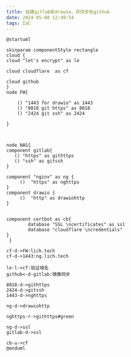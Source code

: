 ```yaml
---
title: 自建gitlab和drawio，并同步到github
date: 2024-05-08 12:49:54
tags: IaC
---
```


``` plantuml
@startuml

skinparam componentStyle rectangle
cloud {
cloud "let's encrypt" as le

cloud cloudflare  as cf

cloud github 
}
node FW{
    
    () "1443 for drawio" as 1443    
    () "8018 git https" as 8018
    () "2424 git ssh" as 2424
 
}



node NAS{
component gitlab{
   () "https" as githttps
   () "ssh" as gitssh
}
 
component "nginx" as ng {
     ()  "https" as nghttps
}
component drawio {
     ()  "http" as drawiohttp
}

 
component certbot as cb{
        database "SSL \ncertificates" as ssl
        database "cloudflare \ncredentials"
}
 }

cf-d->FW:lich.tech
cf-d->1443:ng.lich.tech

le-l->cf:验证域名
github<-d-gitlab:镜像同步

8018-d->githttps
2424-d->gitssh
1443-d->nghttps

ng-d->drawiohttp

nghttps-r->githttps#green

ng-d->ssl
gitlab-d->ssl

cb-u->cf
@enduml

```

<!-- more -->


<!-- draw.io diagram -->
<div class="mxgraph" style="border:1px solid transparent;" data-mxgraph="{&quot;highlight&quot;:&quot;#0000ff&quot;,&quot;nav&quot;:true,&quot;resize&quot;:true,&quot;toolbar&quot;:&quot;zoom layers tags lightbox&quot;,&quot;edit&quot;:&quot;https://lich.tech:1443/#Alich.wang%2Fhome-nas%2Fmain%2FHomeNetwork.drawio#%7B%22pageId%22%3A%22e-LJE6VTRzdldm77Gw4b%22%7D&quot;,&quot;xml&quot;:&quot;&lt;mxfile host=\&quot;lich.tech\&quot; modified=\&quot;2024-05-08T16:00:27.532Z\&quot; agent=\&quot;Mozilla/5.0 (Windows NT 10.0; Win64; x64) AppleWebKit/537.36 (KHTML, like Gecko) Chrome/124.0.0.0 Safari/537.36 Edg/124.0.0.0\&quot; etag=\&quot;4IjDyHTFwMuvS8kb-Mdm\&quot; version=\&quot;24.3.1\&quot; type=\&quot;gitlab\&quot;&gt;\n  &lt;diagram name=\&quot;第 1 页\&quot; id=\&quot;e-LJE6VTRzdldm77Gw4b\&quot;&gt;\n    &lt;mxGraphModel dx=\&quot;1618\&quot; dy=\&quot;1400\&quot; grid=\&quot;1\&quot; gridSize=\&quot;10\&quot; guides=\&quot;1\&quot; tooltips=\&quot;1\&quot; connect=\&quot;1\&quot; arrows=\&quot;1\&quot; fold=\&quot;1\&quot; page=\&quot;0\&quot; pageScale=\&quot;1\&quot; pageWidth=\&quot;827\&quot; pageHeight=\&quot;1169\&quot; math=\&quot;0\&quot; shadow=\&quot;0\&quot;&gt;\n      &lt;root&gt;\n        &lt;mxCell id=\&quot;0\&quot; /&gt;\n        &lt;mxCell id=\&quot;1\&quot; parent=\&quot;0\&quot; /&gt;\n        &lt;mxCell id=\&quot;TakU2glmTCrqVlv05UEU-4\&quot; value=\&quot;OpenWrt\&quot; style=\&quot;shape=umlFrame;whiteSpace=wrap;html=1;pointerEvents=0;recursiveResize=0;container=1;collapsible=0;width=160;\&quot; parent=\&quot;1\&quot; vertex=\&quot;1\&quot;&gt;\n          &lt;mxGeometry x=\&quot;40\&quot; y=\&quot;200\&quot; width=\&quot;960\&quot; height=\&quot;180\&quot; as=\&quot;geometry\&quot; /&gt;\n        &lt;/mxCell&gt;\n        &lt;mxCell id=\&quot;Hl0JE5hzpCv0qT6t5u4m-25\&quot; value=\&quot;服务\&quot; style=\&quot;swimlane;whiteSpace=wrap;html=1;\&quot; parent=\&quot;TakU2glmTCrqVlv05UEU-4\&quot; vertex=\&quot;1\&quot;&gt;\n          &lt;mxGeometry x=\&quot;320\&quot; y=\&quot;50\&quot; width=\&quot;285\&quot; height=\&quot;95\&quot; as=\&quot;geometry\&quot;&gt;\n            &lt;mxRectangle x=\&quot;260\&quot; y=\&quot;45\&quot; width=\&quot;80\&quot; height=\&quot;30\&quot; as=\&quot;alternateBounds\&quot; /&gt;\n          &lt;/mxGeometry&gt;\n        &lt;/mxCell&gt;\n        &lt;mxCell id=\&quot;Hl0JE5hzpCv0qT6t5u4m-29\&quot; value=\&quot;DDNS\&quot; style=\&quot;rounded=1;whiteSpace=wrap;html=1;\&quot; parent=\&quot;Hl0JE5hzpCv0qT6t5u4m-25\&quot; vertex=\&quot;1\&quot;&gt;\n          &lt;mxGeometry x=\&quot;10\&quot; y=\&quot;35\&quot; width=\&quot;80\&quot; height=\&quot;45\&quot; as=\&quot;geometry\&quot; /&gt;\n        &lt;/mxCell&gt;\n        &lt;mxCell id=\&quot;Hl0JE5hzpCv0qT6t5u4m-30\&quot; value=\&quot;Open Clash\&quot; style=\&quot;rounded=1;whiteSpace=wrap;html=1;\&quot; parent=\&quot;Hl0JE5hzpCv0qT6t5u4m-25\&quot; vertex=\&quot;1\&quot;&gt;\n          &lt;mxGeometry x=\&quot;102.5\&quot; y=\&quot;35\&quot; width=\&quot;80\&quot; height=\&quot;45\&quot; as=\&quot;geometry\&quot; /&gt;\n        &lt;/mxCell&gt;\n        &lt;mxCell id=\&quot;Hl0JE5hzpCv0qT6t5u4m-31\&quot; value=\&quot;Frps\&quot; style=\&quot;rounded=1;whiteSpace=wrap;html=1;\&quot; parent=\&quot;Hl0JE5hzpCv0qT6t5u4m-25\&quot; vertex=\&quot;1\&quot;&gt;\n          &lt;mxGeometry x=\&quot;200\&quot; y=\&quot;35\&quot; width=\&quot;80\&quot; height=\&quot;45\&quot; as=\&quot;geometry\&quot; /&gt;\n        &lt;/mxCell&gt;\n        &lt;mxCell id=\&quot;Hl0JE5hzpCv0qT6t5u4m-43\&quot; value=\&quot;防火墙 端口映射\&quot; style=\&quot;swimlane;whiteSpace=wrap;html=1;\&quot; parent=\&quot;TakU2glmTCrqVlv05UEU-4\&quot; vertex=\&quot;1\&quot;&gt;\n          &lt;mxGeometry x=\&quot;650\&quot; y=\&quot;50\&quot; width=\&quot;285\&quot; height=\&quot;95\&quot; as=\&quot;geometry\&quot;&gt;\n            &lt;mxRectangle x=\&quot;260\&quot; y=\&quot;45\&quot; width=\&quot;80\&quot; height=\&quot;30\&quot; as=\&quot;alternateBounds\&quot; /&gt;\n          &lt;/mxGeometry&gt;\n        &lt;/mxCell&gt;\n        &lt;mxCell id=\&quot;Hl0JE5hzpCv0qT6t5u4m-44\&quot; value=\&quot;1443\&quot; style=\&quot;rounded=1;whiteSpace=wrap;html=1;\&quot; parent=\&quot;Hl0JE5hzpCv0qT6t5u4m-43\&quot; vertex=\&quot;1\&quot;&gt;\n          &lt;mxGeometry x=\&quot;10\&quot; y=\&quot;35\&quot; width=\&quot;80\&quot; height=\&quot;45\&quot; as=\&quot;geometry\&quot; /&gt;\n        &lt;/mxCell&gt;\n        &lt;mxCell id=\&quot;Hl0JE5hzpCv0qT6t5u4m-45\&quot; value=\&quot;8018\&quot; style=\&quot;rounded=1;whiteSpace=wrap;html=1;\&quot; parent=\&quot;Hl0JE5hzpCv0qT6t5u4m-43\&quot; vertex=\&quot;1\&quot;&gt;\n          &lt;mxGeometry x=\&quot;102.5\&quot; y=\&quot;35\&quot; width=\&quot;80\&quot; height=\&quot;45\&quot; as=\&quot;geometry\&quot; /&gt;\n        &lt;/mxCell&gt;\n        &lt;mxCell id=\&quot;Hl0JE5hzpCv0qT6t5u4m-46\&quot; value=\&quot;2424\&quot; style=\&quot;rounded=1;whiteSpace=wrap;html=1;\&quot; parent=\&quot;Hl0JE5hzpCv0qT6t5u4m-43\&quot; vertex=\&quot;1\&quot;&gt;\n          &lt;mxGeometry x=\&quot;200\&quot; y=\&quot;35\&quot; width=\&quot;80\&quot; height=\&quot;45\&quot; as=\&quot;geometry\&quot; /&gt;\n        &lt;/mxCell&gt;\n        &lt;mxCell id=\&quot;Hl0JE5hzpCv0qT6t5u4m-37\&quot; value=\&quot;网络\&quot; style=\&quot;swimlane;whiteSpace=wrap;html=1;\&quot; parent=\&quot;TakU2glmTCrqVlv05UEU-4\&quot; vertex=\&quot;1\&quot;&gt;\n          &lt;mxGeometry x=\&quot;20\&quot; y=\&quot;50\&quot; width=\&quot;280\&quot; height=\&quot;95\&quot; as=\&quot;geometry\&quot;&gt;\n            &lt;mxRectangle x=\&quot;260\&quot; y=\&quot;45\&quot; width=\&quot;80\&quot; height=\&quot;30\&quot; as=\&quot;alternateBounds\&quot; /&gt;\n          &lt;/mxGeometry&gt;\n        &lt;/mxCell&gt;\n        &lt;mxCell id=\&quot;Hl0JE5hzpCv0qT6t5u4m-38\&quot; value=\&quot;PPOPE\&quot; style=\&quot;rounded=1;whiteSpace=wrap;html=1;\&quot; parent=\&quot;Hl0JE5hzpCv0qT6t5u4m-37\&quot; vertex=\&quot;1\&quot;&gt;\n          &lt;mxGeometry x=\&quot;10\&quot; y=\&quot;35\&quot; width=\&quot;80\&quot; height=\&quot;45\&quot; as=\&quot;geometry\&quot; /&gt;\n        &lt;/mxCell&gt;\n        &lt;mxCell id=\&quot;Hl0JE5hzpCv0qT6t5u4m-41\&quot; value=\&quot;静态DHCP\&quot; style=\&quot;rounded=1;whiteSpace=wrap;html=1;\&quot; parent=\&quot;Hl0JE5hzpCv0qT6t5u4m-37\&quot; vertex=\&quot;1\&quot;&gt;\n          &lt;mxGeometry x=\&quot;100\&quot; y=\&quot;35\&quot; width=\&quot;80\&quot; height=\&quot;45\&quot; as=\&quot;geometry\&quot; /&gt;\n        &lt;/mxCell&gt;\n        &lt;mxCell id=\&quot;Hl0JE5hzpCv0qT6t5u4m-42\&quot; value=\&quot;DNS\&quot; style=\&quot;rounded=1;whiteSpace=wrap;html=1;\&quot; parent=\&quot;Hl0JE5hzpCv0qT6t5u4m-37\&quot; vertex=\&quot;1\&quot;&gt;\n          &lt;mxGeometry x=\&quot;190\&quot; y=\&quot;35\&quot; width=\&quot;80\&quot; height=\&quot;45\&quot; as=\&quot;geometry\&quot; /&gt;\n        &lt;/mxCell&gt;\n        &lt;mxCell id=\&quot;dU3ToekAkzbg4amW276X-36\&quot; value=\&quot;ng.lich.tech\&quot; style=\&quot;edgeStyle=orthogonalEdgeStyle;rounded=0;orthogonalLoop=1;jettySize=auto;html=1;exitX=0.8;exitY=0.8;exitDx=0;exitDy=0;exitPerimeter=0;strokeColor=default;align=center;verticalAlign=middle;fontFamily=Helvetica;fontSize=11;fontColor=default;labelBackgroundColor=default;endArrow=classic;curved=1;\&quot; edge=\&quot;1\&quot; parent=\&quot;TakU2glmTCrqVlv05UEU-4\&quot; target=\&quot;Hl0JE5hzpCv0qT6t5u4m-44\&quot;&gt;\n          &lt;mxGeometry x=\&quot;0.0602\&quot; y=\&quot;-50\&quot; relative=\&quot;1\&quot; as=\&quot;geometry\&quot;&gt;\n            &lt;mxPoint x=\&quot;550\&quot; y=\&quot;-160\&quot; as=\&quot;sourcePoint\&quot; /&gt;\n            &lt;mxPoint x=\&quot;702\&quot; y=\&quot;66\&quot; as=\&quot;targetPoint\&quot; /&gt;\n            &lt;Array as=\&quot;points\&quot;&gt;\n              &lt;mxPoint x=\&quot;720\&quot; y=\&quot;-160\&quot; /&gt;\n            &lt;/Array&gt;\n            &lt;mxPoint as=\&quot;offset\&quot; /&gt;\n          &lt;/mxGeometry&gt;\n        &lt;/mxCell&gt;\n        &lt;mxCell id=\&quot;Hl0JE5hzpCv0qT6t5u4m-15\&quot; value=\&quot;GitHub\&quot; style=\&quot;swimlane;whiteSpace=wrap;html=1;\&quot; parent=\&quot;1\&quot; vertex=\&quot;1\&quot;&gt;\n          &lt;mxGeometry x=\&quot;40\&quot; y=\&quot;10\&quot; width=\&quot;380\&quot; height=\&quot;120\&quot; as=\&quot;geometry\&quot;&gt;\n            &lt;mxRectangle x=\&quot;100\&quot; y=\&quot;-60\&quot; width=\&quot;80\&quot; height=\&quot;30\&quot; as=\&quot;alternateBounds\&quot; /&gt;\n          &lt;/mxGeometry&gt;\n        &lt;/mxCell&gt;\n        &lt;mxCell id=\&quot;Hl0JE5hzpCv0qT6t5u4m-17\&quot; value=\&quot;GitHub Pages\&quot; style=\&quot;ellipse;shape=cloud;whiteSpace=wrap;html=1;\&quot; parent=\&quot;Hl0JE5hzpCv0qT6t5u4m-15\&quot; vertex=\&quot;1\&quot;&gt;\n          &lt;mxGeometry x=\&quot;30\&quot; y=\&quot;30\&quot; width=\&quot;160\&quot; height=\&quot;80\&quot; as=\&quot;geometry\&quot; /&gt;\n        &lt;/mxCell&gt;\n        &lt;mxCell id=\&quot;Hl0JE5hzpCv0qT6t5u4m-18\&quot; value=\&quot;GitHub Projects\&quot; style=\&quot;ellipse;shape=cloud;whiteSpace=wrap;html=1;\&quot; parent=\&quot;Hl0JE5hzpCv0qT6t5u4m-15\&quot; vertex=\&quot;1\&quot;&gt;\n          &lt;mxGeometry x=\&quot;200\&quot; y=\&quot;30\&quot; width=\&quot;160\&quot; height=\&quot;80\&quot; as=\&quot;geometry\&quot; /&gt;\n        &lt;/mxCell&gt;\n        &lt;mxCell id=\&quot;Hl0JE5hzpCv0qT6t5u4m-22\&quot; value=\&quot;Cloudflare\&quot; style=\&quot;ellipse;shape=cloud;whiteSpace=wrap;html=1;\&quot; parent=\&quot;1\&quot; vertex=\&quot;1\&quot;&gt;\n          &lt;mxGeometry x=\&quot;450\&quot; y=\&quot;-10\&quot; width=\&quot;160\&quot; height=\&quot;80\&quot; as=\&quot;geometry\&quot; /&gt;\n        &lt;/mxCell&gt;\n        &lt;mxCell id=\&quot;Hl0JE5hzpCv0qT6t5u4m-23\&quot; value=\&quot;chaoxi\&quot; style=\&quot;ellipse;shape=cloud;whiteSpace=wrap;html=1;\&quot; parent=\&quot;1\&quot; vertex=\&quot;1\&quot;&gt;\n          &lt;mxGeometry x=\&quot;520\&quot; y=\&quot;110\&quot; width=\&quot;160\&quot; height=\&quot;80\&quot; as=\&quot;geometry\&quot; /&gt;\n        &lt;/mxCell&gt;\n        &lt;mxCell id=\&quot;Hl0JE5hzpCv0qT6t5u4m-34\&quot; style=\&quot;rounded=0;orthogonalLoop=1;jettySize=auto;html=1;exitX=0.5;exitY=0;exitDx=0;exitDy=0;\&quot; parent=\&quot;1\&quot; source=\&quot;Hl0JE5hzpCv0qT6t5u4m-29\&quot; target=\&quot;Hl0JE5hzpCv0qT6t5u4m-22\&quot; edge=\&quot;1\&quot;&gt;\n          &lt;mxGeometry relative=\&quot;1\&quot; as=\&quot;geometry\&quot; /&gt;\n        &lt;/mxCell&gt;\n        &lt;mxCell id=\&quot;Hl0JE5hzpCv0qT6t5u4m-35\&quot; value=\&quot;Let&amp;#39;s encrypt\&quot; style=\&quot;ellipse;shape=cloud;whiteSpace=wrap;html=1;\&quot; parent=\&quot;1\&quot; vertex=\&quot;1\&quot;&gt;\n          &lt;mxGeometry x=\&quot;750\&quot; y=\&quot;-50\&quot; width=\&quot;160\&quot; height=\&quot;80\&quot; as=\&quot;geometry\&quot; /&gt;\n        &lt;/mxCell&gt;\n        &lt;mxCell id=\&quot;Hl0JE5hzpCv0qT6t5u4m-36\&quot; style=\&quot;rounded=0;orthogonalLoop=1;jettySize=auto;html=1;exitX=0.5;exitY=0;exitDx=0;exitDy=0;\&quot; parent=\&quot;1\&quot; source=\&quot;Hl0JE5hzpCv0qT6t5u4m-30\&quot; target=\&quot;Hl0JE5hzpCv0qT6t5u4m-23\&quot; edge=\&quot;1\&quot;&gt;\n          &lt;mxGeometry relative=\&quot;1\&quot; as=\&quot;geometry\&quot; /&gt;\n        &lt;/mxCell&gt;\n        &lt;mxCell id=\&quot;Hl0JE5hzpCv0qT6t5u4m-47\&quot; value=\&quot;Docker\&quot; style=\&quot;shape=umlFrame;whiteSpace=wrap;html=1;pointerEvents=0;recursiveResize=0;container=1;collapsible=0;width=160;\&quot; parent=\&quot;1\&quot; vertex=\&quot;1\&quot;&gt;\n          &lt;mxGeometry x=\&quot;480\&quot; y=\&quot;450\&quot; width=\&quot;560\&quot; height=\&quot;430\&quot; as=\&quot;geometry\&quot; /&gt;\n        &lt;/mxCell&gt;\n        &lt;mxCell id=\&quot;dU3ToekAkzbg4amW276X-7\&quot; value=\&quot;Nginx\&quot; style=\&quot;shape=umlFrame;whiteSpace=wrap;html=1;pointerEvents=0;recursiveResize=0;container=1;collapsible=0;width=160;\&quot; vertex=\&quot;1\&quot; parent=\&quot;Hl0JE5hzpCv0qT6t5u4m-47\&quot;&gt;\n          &lt;mxGeometry x=\&quot;48\&quot; y=\&quot;71.25\&quot; width=\&quot;160\&quot; height=\&quot;118.75\&quot; as=\&quot;geometry\&quot; /&gt;\n        &lt;/mxCell&gt;\n        &lt;mxCell id=\&quot;dU3ToekAkzbg4amW276X-8\&quot; value=\&quot;HTTPS\&quot; style=\&quot;fontStyle=0;labelPosition=right;verticalLabelPosition=middle;align=left;verticalAlign=middle;spacingLeft=2;\&quot; vertex=\&quot;1\&quot; parent=\&quot;dU3ToekAkzbg4amW276X-7\&quot;&gt;\n          &lt;mxGeometry x=\&quot;50\&quot; y=\&quot;58.75\&quot; width=\&quot;30\&quot; height=\&quot;30\&quot; as=\&quot;geometry\&quot; /&gt;\n        &lt;/mxCell&gt;\n        &lt;mxCell id=\&quot;dU3ToekAkzbg4amW276X-9\&quot; value=\&quot;GitLab-CE\&quot; style=\&quot;shape=umlFrame;whiteSpace=wrap;html=1;pointerEvents=0;recursiveResize=0;container=1;collapsible=0;width=160;\&quot; vertex=\&quot;1\&quot; parent=\&quot;Hl0JE5hzpCv0qT6t5u4m-47\&quot;&gt;\n          &lt;mxGeometry x=\&quot;328\&quot; y=\&quot;71.25\&quot; width=\&quot;160\&quot; height=\&quot;118.75\&quot; as=\&quot;geometry\&quot; /&gt;\n        &lt;/mxCell&gt;\n        &lt;mxCell id=\&quot;dU3ToekAkzbg4amW276X-10\&quot; value=\&quot;HTTPS\&quot; style=\&quot;fontStyle=0;labelPosition=right;verticalLabelPosition=middle;align=left;verticalAlign=middle;spacingLeft=2;\&quot; vertex=\&quot;1\&quot; parent=\&quot;dU3ToekAkzbg4amW276X-9\&quot;&gt;\n          &lt;mxGeometry x=\&quot;10\&quot; y=\&quot;58.75\&quot; width=\&quot;30\&quot; height=\&quot;30\&quot; as=\&quot;geometry\&quot; /&gt;\n        &lt;/mxCell&gt;\n        &lt;mxCell id=\&quot;dU3ToekAkzbg4amW276X-12\&quot; value=\&quot;SSH\&quot; style=\&quot;fontStyle=0;labelPosition=right;verticalLabelPosition=middle;align=left;verticalAlign=middle;spacingLeft=2;\&quot; vertex=\&quot;1\&quot; parent=\&quot;dU3ToekAkzbg4amW276X-9\&quot;&gt;\n          &lt;mxGeometry x=\&quot;90\&quot; y=\&quot;58.75\&quot; width=\&quot;30\&quot; height=\&quot;30\&quot; as=\&quot;geometry\&quot; /&gt;\n        &lt;/mxCell&gt;\n        &lt;mxCell id=\&quot;dU3ToekAkzbg4amW276X-19\&quot; style=\&quot;edgeStyle=none;rounded=0;orthogonalLoop=1;jettySize=auto;html=1;strokeColor=default;align=center;verticalAlign=middle;fontFamily=Helvetica;fontSize=11;fontColor=default;labelBackgroundColor=default;endArrow=classic;startArrow=classic;startFill=1;exitX=1;exitY=0.75;exitDx=0;exitDy=0;entryX=0;entryY=0.75;entryDx=0;entryDy=0;\&quot; edge=\&quot;1\&quot; parent=\&quot;Hl0JE5hzpCv0qT6t5u4m-47\&quot; source=\&quot;dU3ToekAkzbg4amW276X-8\&quot; target=\&quot;dU3ToekAkzbg4amW276X-10\&quot;&gt;\n          &lt;mxGeometry relative=\&quot;1\&quot; as=\&quot;geometry\&quot;&gt;\n            &lt;mxPoint x=\&quot;108\&quot; y=\&quot;160\&quot; as=\&quot;sourcePoint\&quot; /&gt;\n          &lt;/mxGeometry&gt;\n        &lt;/mxCell&gt;\n        &lt;mxCell id=\&quot;dU3ToekAkzbg4amW276X-20\&quot; value=\&quot;OAuth2\&quot; style=\&quot;edgeLabel;html=1;align=center;verticalAlign=middle;resizable=0;points=[];fontFamily=Helvetica;fontSize=11;fontColor=default;labelBackgroundColor=default;\&quot; vertex=\&quot;1\&quot; connectable=\&quot;0\&quot; parent=\&quot;dU3ToekAkzbg4amW276X-19\&quot;&gt;\n          &lt;mxGeometry x=\&quot;0.1738\&quot; relative=\&quot;1\&quot; as=\&quot;geometry\&quot;&gt;\n            &lt;mxPoint x=\&quot;7\&quot; y=\&quot;7\&quot; as=\&quot;offset\&quot; /&gt;\n          &lt;/mxGeometry&gt;\n        &lt;/mxCell&gt;\n        &lt;mxCell id=\&quot;dU3ToekAkzbg4amW276X-13\&quot; value=\&quot;Drawio\&quot; style=\&quot;shape=umlFrame;whiteSpace=wrap;html=1;pointerEvents=0;recursiveResize=0;container=1;collapsible=0;width=160;\&quot; vertex=\&quot;1\&quot; parent=\&quot;Hl0JE5hzpCv0qT6t5u4m-47\&quot;&gt;\n          &lt;mxGeometry x=\&quot;48\&quot; y=\&quot;230\&quot; width=\&quot;160\&quot; height=\&quot;118.75\&quot; as=\&quot;geometry\&quot; /&gt;\n        &lt;/mxCell&gt;\n        &lt;mxCell id=\&quot;dU3ToekAkzbg4amW276X-14\&quot; value=\&quot;HTTP\&quot; style=\&quot;fontStyle=0;labelPosition=right;verticalLabelPosition=middle;align=left;verticalAlign=middle;spacingLeft=2;\&quot; vertex=\&quot;1\&quot; parent=\&quot;dU3ToekAkzbg4amW276X-13\&quot;&gt;\n          &lt;mxGeometry x=\&quot;65\&quot; y=\&quot;60\&quot; width=\&quot;30\&quot; height=\&quot;30\&quot; as=\&quot;geometry\&quot; /&gt;\n        &lt;/mxCell&gt;\n        &lt;mxCell id=\&quot;dU3ToekAkzbg4amW276X-21\&quot; value=\&quot;Certbot\&quot; style=\&quot;shape=umlFrame;whiteSpace=wrap;html=1;pointerEvents=0;recursiveResize=0;container=1;collapsible=0;width=160;\&quot; vertex=\&quot;1\&quot; parent=\&quot;Hl0JE5hzpCv0qT6t5u4m-47\&quot;&gt;\n          &lt;mxGeometry x=\&quot;328\&quot; y=\&quot;230\&quot; width=\&quot;160\&quot; height=\&quot;119\&quot; as=\&quot;geometry\&quot; /&gt;\n        &lt;/mxCell&gt;\n        &lt;mxCell id=\&quot;dU3ToekAkzbg4amW276X-24\&quot; value=\&quot;SSL Certificates\&quot; style=\&quot;shape=cylinder3;whiteSpace=wrap;html=1;boundedLbl=1;backgroundOutline=1;size=15;fontFamily=Helvetica;fontSize=9;fontColor=default;labelBackgroundColor=default;\&quot; vertex=\&quot;1\&quot; parent=\&quot;dU3ToekAkzbg4amW276X-21\&quot;&gt;\n          &lt;mxGeometry x=\&quot;25\&quot; y=\&quot;60\&quot; width=\&quot;90\&quot; height=\&quot;50\&quot; as=\&quot;geometry\&quot; /&gt;\n        &lt;/mxCell&gt;\n        &lt;mxCell id=\&quot;dU3ToekAkzbg4amW276X-23\&quot; value=\&quot;Cloudflare Credentials\&quot; style=\&quot;shape=cylinder3;whiteSpace=wrap;html=1;boundedLbl=1;backgroundOutline=1;size=15;fontFamily=Helvetica;fontSize=7;fontColor=default;labelBackgroundColor=default;\&quot; vertex=\&quot;1\&quot; parent=\&quot;dU3ToekAkzbg4amW276X-21\&quot;&gt;\n          &lt;mxGeometry x=\&quot;25\&quot; y=\&quot;40\&quot; width=\&quot;90\&quot; height=\&quot;51\&quot; as=\&quot;geometry\&quot; /&gt;\n        &lt;/mxCell&gt;\n        &lt;mxCell id=\&quot;dU3ToekAkzbg4amW276X-18\&quot; style=\&quot;edgeStyle=none;rounded=0;orthogonalLoop=1;jettySize=auto;html=1;strokeColor=default;align=center;verticalAlign=middle;fontFamily=Helvetica;fontSize=11;fontColor=default;labelBackgroundColor=default;endArrow=classic;\&quot; edge=\&quot;1\&quot; parent=\&quot;Hl0JE5hzpCv0qT6t5u4m-47\&quot; source=\&quot;dU3ToekAkzbg4amW276X-7\&quot; target=\&quot;dU3ToekAkzbg4amW276X-14\&quot;&gt;\n          &lt;mxGeometry relative=\&quot;1\&quot; as=\&quot;geometry\&quot; /&gt;\n        &lt;/mxCell&gt;\n        &lt;mxCell id=\&quot;dU3ToekAkzbg4amW276X-27\&quot; style=\&quot;edgeStyle=none;rounded=0;orthogonalLoop=1;jettySize=auto;html=1;entryX=0;entryY=0;entryDx=0;entryDy=30;entryPerimeter=0;strokeColor=default;align=center;verticalAlign=middle;fontFamily=Helvetica;fontSize=11;fontColor=default;labelBackgroundColor=default;endArrow=classic;\&quot; edge=\&quot;1\&quot; parent=\&quot;Hl0JE5hzpCv0qT6t5u4m-47\&quot; source=\&quot;dU3ToekAkzbg4amW276X-7\&quot; target=\&quot;dU3ToekAkzbg4amW276X-24\&quot;&gt;\n          &lt;mxGeometry relative=\&quot;1\&quot; as=\&quot;geometry\&quot; /&gt;\n        &lt;/mxCell&gt;\n        &lt;mxCell id=\&quot;dU3ToekAkzbg4amW276X-28\&quot; style=\&quot;edgeStyle=orthogonalEdgeStyle;rounded=0;orthogonalLoop=1;jettySize=auto;html=1;entryX=1;entryY=1;entryDx=0;entryDy=-15;entryPerimeter=0;strokeColor=default;align=center;verticalAlign=middle;fontFamily=Helvetica;fontSize=11;fontColor=default;labelBackgroundColor=default;endArrow=classic;curved=1;\&quot; edge=\&quot;1\&quot; parent=\&quot;Hl0JE5hzpCv0qT6t5u4m-47\&quot; source=\&quot;dU3ToekAkzbg4amW276X-9\&quot; target=\&quot;dU3ToekAkzbg4amW276X-24\&quot;&gt;\n          &lt;mxGeometry relative=\&quot;1\&quot; as=\&quot;geometry\&quot;&gt;\n            &lt;Array as=\&quot;points\&quot;&gt;\n              &lt;mxPoint x=\&quot;508\&quot; y=\&quot;131\&quot; /&gt;\n              &lt;mxPoint x=\&quot;508\&quot; y=\&quot;325\&quot; /&gt;\n            &lt;/Array&gt;\n          &lt;/mxGeometry&gt;\n        &lt;/mxCell&gt;\n        &lt;mxCell id=\&quot;dU3ToekAkzbg4amW276X-17\&quot; style=\&quot;edgeStyle=none;rounded=0;orthogonalLoop=1;jettySize=auto;html=1;exitX=0.5;exitY=1;exitDx=0;exitDy=0;strokeColor=default;align=center;verticalAlign=middle;fontFamily=Helvetica;fontSize=11;fontColor=default;labelBackgroundColor=default;endArrow=classic;\&quot; edge=\&quot;1\&quot; parent=\&quot;1\&quot; source=\&quot;Hl0JE5hzpCv0qT6t5u4m-44\&quot; target=\&quot;dU3ToekAkzbg4amW276X-8\&quot;&gt;\n          &lt;mxGeometry relative=\&quot;1\&quot; as=\&quot;geometry\&quot; /&gt;\n        &lt;/mxCell&gt;\n        &lt;mxCell id=\&quot;dU3ToekAkzbg4amW276X-25\&quot; style=\&quot;edgeStyle=none;rounded=0;orthogonalLoop=1;jettySize=auto;html=1;strokeColor=default;align=center;verticalAlign=middle;fontFamily=Helvetica;fontSize=11;fontColor=default;labelBackgroundColor=default;endArrow=classic;entryX=0.25;entryY=0;entryDx=0;entryDy=0;\&quot; edge=\&quot;1\&quot; parent=\&quot;1\&quot; source=\&quot;Hl0JE5hzpCv0qT6t5u4m-45\&quot; target=\&quot;dU3ToekAkzbg4amW276X-10\&quot;&gt;\n          &lt;mxGeometry relative=\&quot;1\&quot; as=\&quot;geometry\&quot;&gt;\n            &lt;mxPoint x=\&quot;720\&quot; y=\&quot;570\&quot; as=\&quot;targetPoint\&quot; /&gt;\n          &lt;/mxGeometry&gt;\n        &lt;/mxCell&gt;\n        &lt;mxCell id=\&quot;dU3ToekAkzbg4amW276X-26\&quot; style=\&quot;edgeStyle=none;rounded=0;orthogonalLoop=1;jettySize=auto;html=1;entryX=1;entryY=0.25;entryDx=0;entryDy=0;strokeColor=default;align=center;verticalAlign=middle;fontFamily=Helvetica;fontSize=11;fontColor=default;labelBackgroundColor=default;endArrow=classic;\&quot; edge=\&quot;1\&quot; parent=\&quot;1\&quot; source=\&quot;Hl0JE5hzpCv0qT6t5u4m-46\&quot; target=\&quot;dU3ToekAkzbg4amW276X-12\&quot;&gt;\n          &lt;mxGeometry relative=\&quot;1\&quot; as=\&quot;geometry\&quot; /&gt;\n        &lt;/mxCell&gt;\n        &lt;mxCell id=\&quot;dU3ToekAkzbg4amW276X-29\&quot; style=\&quot;edgeStyle=orthogonalEdgeStyle;rounded=0;orthogonalLoop=1;jettySize=auto;html=1;entryX=0.875;entryY=0.5;entryDx=0;entryDy=0;entryPerimeter=0;strokeColor=default;align=center;verticalAlign=middle;fontFamily=Helvetica;fontSize=11;fontColor=default;labelBackgroundColor=default;endArrow=classic;curved=1;\&quot; edge=\&quot;1\&quot; parent=\&quot;1\&quot; source=\&quot;dU3ToekAkzbg4amW276X-21\&quot; target=\&quot;Hl0JE5hzpCv0qT6t5u4m-35\&quot;&gt;\n          &lt;mxGeometry relative=\&quot;1\&quot; as=\&quot;geometry\&quot;&gt;\n            &lt;Array as=\&quot;points\&quot;&gt;\n              &lt;mxPoint x=\&quot;1070\&quot; y=\&quot;740\&quot; /&gt;\n              &lt;mxPoint x=\&quot;1070\&quot; y=\&quot;-10\&quot; /&gt;\n            &lt;/Array&gt;\n          &lt;/mxGeometry&gt;\n        &lt;/mxCell&gt;\n        &lt;mxCell id=\&quot;dU3ToekAkzbg4amW276X-32\&quot; style=\&quot;edgeStyle=none;rounded=0;orthogonalLoop=1;jettySize=auto;html=1;exitX=0.07;exitY=0.4;exitDx=0;exitDy=0;exitPerimeter=0;entryX=0.967;entryY=0.549;entryDx=0;entryDy=0;entryPerimeter=0;strokeColor=default;align=center;verticalAlign=middle;fontFamily=Helvetica;fontSize=11;fontColor=default;labelBackgroundColor=default;endArrow=classic;\&quot; edge=\&quot;1\&quot; parent=\&quot;1\&quot; source=\&quot;Hl0JE5hzpCv0qT6t5u4m-35\&quot; target=\&quot;Hl0JE5hzpCv0qT6t5u4m-22\&quot;&gt;\n          &lt;mxGeometry relative=\&quot;1\&quot; as=\&quot;geometry\&quot; /&gt;\n        &lt;/mxCell&gt;\n        &lt;mxCell id=\&quot;dU3ToekAkzbg4amW276X-33\&quot; style=\&quot;edgeStyle=none;rounded=0;orthogonalLoop=1;jettySize=auto;html=1;exitX=0.31;exitY=0.8;exitDx=0;exitDy=0;exitPerimeter=0;entryX=0.383;entryY=-0.02;entryDx=0;entryDy=0;entryPerimeter=0;strokeColor=default;align=center;verticalAlign=middle;fontFamily=Helvetica;fontSize=11;fontColor=default;labelBackgroundColor=default;endArrow=classic;\&quot; edge=\&quot;1\&quot; parent=\&quot;1\&quot; source=\&quot;Hl0JE5hzpCv0qT6t5u4m-22\&quot; target=\&quot;TakU2glmTCrqVlv05UEU-4\&quot;&gt;\n          &lt;mxGeometry relative=\&quot;1\&quot; as=\&quot;geometry\&quot; /&gt;\n        &lt;/mxCell&gt;\n        &lt;mxCell id=\&quot;dU3ToekAkzbg4amW276X-35\&quot; value=\&quot;lich.tech\&quot; style=\&quot;edgeLabel;html=1;align=center;verticalAlign=middle;resizable=0;points=[];fontFamily=Helvetica;fontSize=11;fontColor=default;labelBackgroundColor=default;\&quot; vertex=\&quot;1\&quot; connectable=\&quot;0\&quot; parent=\&quot;dU3ToekAkzbg4amW276X-33\&quot;&gt;\n          &lt;mxGeometry x=\&quot;-0.2526\&quot; y=\&quot;-5\&quot; relative=\&quot;1\&quot; as=\&quot;geometry\&quot;&gt;\n            &lt;mxPoint as=\&quot;offset\&quot; /&gt;\n          &lt;/mxGeometry&gt;\n        &lt;/mxCell&gt;\n        &lt;mxCell id=\&quot;dU3ToekAkzbg4amW276X-34\&quot; value=\&quot;blog.lich.tech\&quot; style=\&quot;edgeStyle=orthogonalEdgeStyle;rounded=0;orthogonalLoop=1;jettySize=auto;html=1;exitX=0.4;exitY=0.1;exitDx=0;exitDy=0;exitPerimeter=0;entryX=0.625;entryY=0.2;entryDx=0;entryDy=0;entryPerimeter=0;strokeColor=default;align=center;verticalAlign=middle;fontFamily=Helvetica;fontSize=11;fontColor=default;labelBackgroundColor=default;endArrow=classic;curved=1;\&quot; edge=\&quot;1\&quot; parent=\&quot;1\&quot; source=\&quot;Hl0JE5hzpCv0qT6t5u4m-22\&quot; target=\&quot;Hl0JE5hzpCv0qT6t5u4m-17\&quot;&gt;\n          &lt;mxGeometry relative=\&quot;1\&quot; as=\&quot;geometry\&quot;&gt;\n            &lt;Array as=\&quot;points\&quot;&gt;\n              &lt;mxPoint x=\&quot;514\&quot; y=\&quot;-40\&quot; /&gt;\n              &lt;mxPoint x=\&quot;170\&quot; y=\&quot;-40\&quot; /&gt;\n            &lt;/Array&gt;\n          &lt;/mxGeometry&gt;\n        &lt;/mxCell&gt;\n      &lt;/root&gt;\n    &lt;/mxGraphModel&gt;\n  &lt;/diagram&gt;\n&lt;/mxfile&gt;\n&quot;}"></div>
<script type="text/javascript" src="https://lich.tech:1443/js/viewer.min.js"></script>

